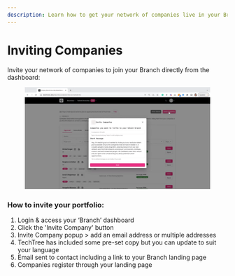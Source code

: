 ```yaml
---
description: Learn how to get your network of companies live in your Branch
---
```


# Inviting Companies

Invite your network of companies to join your Branch directly from the dashboard:

<figure><img src="../../.gitbook/assets/Inviting Companies.gif" alt=""><figcaption></figcaption></figure>

### How to invite your portfolio:

1. Login & access your ‘Branch’ dashboard
2. Click the 'Invite Company' button&#x20;
3. Invite Company popup > add an email address or multiple addresses&#x20;
4. TechTree has included some pre-set copy but you can update to suit your language
5. Email sent to contact including a link to your Branch landing page
6. Companies register through your landing page

